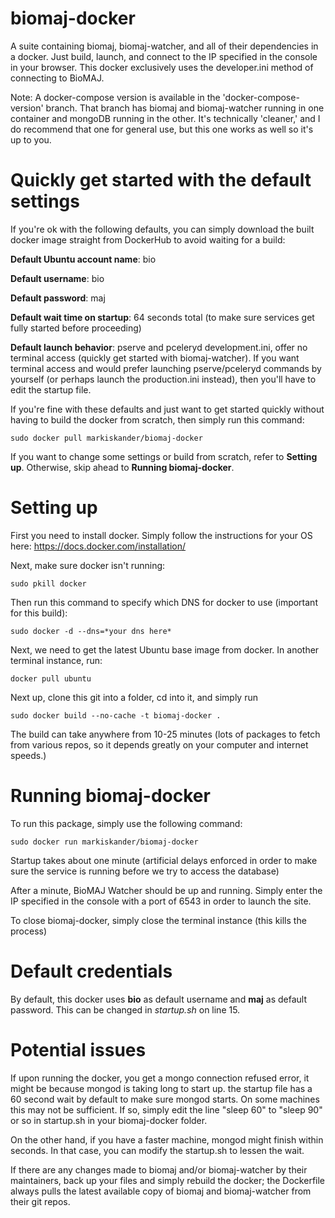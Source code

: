 # biomaj-docker
A suite containing biomaj, biomaj-watcher, and all of their dependencies in a docker. Just build, launch, and connect to the IP specified in the console in your browser. This docker exclusively uses the developer.ini method of connecting to BioMAJ.

Note: A docker-compose version is available in the 'docker-compose-version' branch. That branch has biomaj and biomaj-watcher running in one container and mongoDB running in the other. It's technically 'cleaner,' and I do recommend that one for general use, but this one works as well so it's up to you.

# Quickly get started with the default settings
If you're ok with the following defaults, you can simply download the built docker image straight from DockerHub to avoid waiting for a build:

**Default Ubuntu account name**: bio

**Default username**: bio

**Default password**: maj

**Default wait time on startup**: 64 seconds total (to make sure services get fully started before proceeding)

**Default launch behavior**: pserve and pceleryd development.ini, offer no terminal access (quickly get started with biomaj-watcher). If you want terminal access and would prefer launching pserve/pceleryd commands by yourself (or perhaps launch the production.ini instead), then you'll have to edit the startup file.

If you're fine with these defaults and just want to get started quickly without having to build the docker from scratch, then simply run this command:

    sudo docker pull markiskander/biomaj-docker

If you want to change some settings or build from scratch, refer to **Setting up**. Otherwise, skip ahead to **Running biomaj-docker**.

# Setting up
First you need to install docker. Simply follow the instructions for your OS here: https://docs.docker.com/installation/

Next, make sure docker isn't running:

    sudo pkill docker

Then run this command to specify which DNS for docker to use (important for this build):

    sudo docker -d --dns=*your dns here*
    
Next, we need to get the latest Ubuntu base image from docker. In another terminal instance, run:

    docker pull ubuntu

Next up, clone this git into a folder, cd into it, and simply run 

    sudo docker build --no-cache -t biomaj-docker .

The build can take anywhere from 10-25 minutes (lots of packages to fetch from various repos, so it depends greatly on your computer and internet speeds.)

# Running biomaj-docker
To run this package, simply use the following command: 

    sudo docker run markiskander/biomaj-docker

Startup takes about one minute (artificial delays enforced in order to make sure the service is running before we try to access the database)

After a minute, BioMAJ Watcher should be up and running. Simply enter the IP specified in the console with a port of 6543 in order to launch the site.

To close biomaj-docker, simply close the terminal instance (this kills the process)

# Default credentials
By default, this docker uses **bio** as default username and **maj** as default password. This can be changed in *startup.sh* on line 15.

# Potential issues
If upon running the docker, you get a mongo connection refused error, it might be because mongod is taking long to start up. the startup file has a 60 second wait by default to make sure mongod starts. On some machines this may not be sufficient. If so, simply edit the line "sleep 60" to "sleep 90" or so in startup.sh in your biomaj-docker folder.

On the other hand, if you have a faster machine, mongod might finish within seconds. In that case, you can modify the startup.sh to lessen the wait.

If there are any changes made to biomaj and/or biomaj-watcher by their maintainers, back up your files and simply rebuild the docker; the Dockerfile always pulls the latest available copy of biomaj and biomaj-watcher from their git repos.
